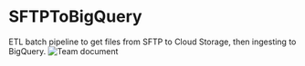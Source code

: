 # SFTPToBigQuery
ETL batch pipeline to get files from SFTP to Cloud Storage, then ingesting to BigQuery.
![Team document](https://github.com/mvoliveira1010/SFTPToBigQuery/assets/67582983/091a9cf1-978f-4dd0-a45f-8cf4072129cc)
